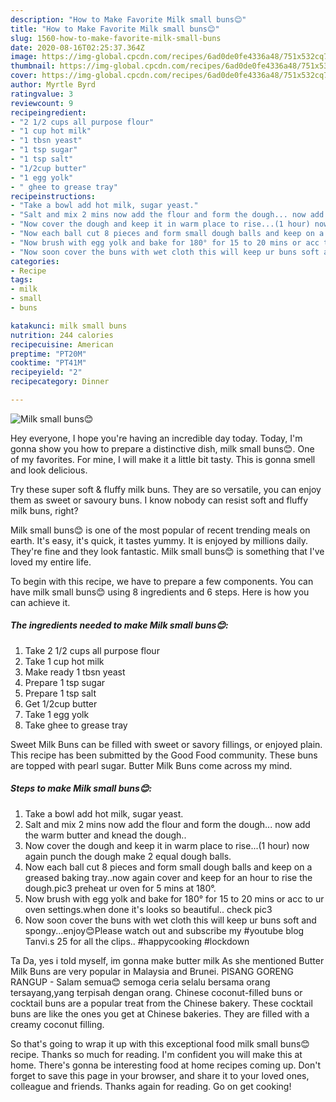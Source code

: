 ```yaml
---
description: "How to Make Favorite Milk small buns😊"
title: "How to Make Favorite Milk small buns😊"
slug: 1560-how-to-make-favorite-milk-small-buns
date: 2020-08-16T02:25:37.364Z
image: https://img-global.cpcdn.com/recipes/6ad0de0fe4336a48/751x532cq70/milk-small-buns😊-recipe-main-photo.jpg
thumbnail: https://img-global.cpcdn.com/recipes/6ad0de0fe4336a48/751x532cq70/milk-small-buns😊-recipe-main-photo.jpg
cover: https://img-global.cpcdn.com/recipes/6ad0de0fe4336a48/751x532cq70/milk-small-buns😊-recipe-main-photo.jpg
author: Myrtle Byrd
ratingvalue: 3
reviewcount: 9
recipeingredient:
- "2 1/2 cups all purpose flour"
- "1 cup hot milk"
- "1 tbsn yeast"
- "1 tsp sugar"
- "1 tsp salt"
- "1/2cup butter"
- "1 egg yolk"
- " ghee to grease tray"
recipeinstructions:
- "Take a bowl add hot milk, sugar yeast."
- "Salt and mix 2 mins now add the flour and form the dough... now add the warm butter and knead the dough.."
- "Now cover the dough and keep it in warm place to rise...(1 hour) now again punch the dough make 2 equal dough balls."
- "Now each ball cut 8 pieces and form small dough balls and keep on a greased baking tray..now again cover and keep for an hour to rise the dough.pic3 preheat ur oven for 5 mins at 180°."
- "Now brush with egg yolk and bake for 180° for 15 to 20 mins or acc to ur oven settings.when done it&#39;s looks so beautiful.. check pic3"
- "Now soon cover the buns with wet cloth this will keep ur buns soft and spongy...enjoy😊Please watch out and subscribe my #youtube blog Tanvi.s 25 for all the clips.. #happycooking #lockdown"
categories:
- Recipe
tags:
- milk
- small
- buns

katakunci: milk small buns 
nutrition: 244 calories
recipecuisine: American
preptime: "PT20M"
cooktime: "PT41M"
recipeyield: "2"
recipecategory: Dinner

---
```



![Milk small buns😊](https://img-global.cpcdn.com/recipes/6ad0de0fe4336a48/751x532cq70/milk-small-buns😊-recipe-main-photo.jpg)

Hey everyone, I hope you're having an incredible day today. Today, I'm gonna show you how to prepare a distinctive dish, milk small buns😊. One of my favorites. For mine, I will make it a little bit tasty. This is gonna smell and look delicious.

Try these super soft &amp; fluffy milk buns. They are so versatile, you can enjoy them as sweet or savoury buns. I know nobody can resist soft and fluffy milk buns, right?

Milk small buns😊 is one of the most popular of recent trending meals on earth. It's easy, it's quick, it tastes yummy. It is enjoyed by millions daily. They're fine and they look fantastic. Milk small buns😊 is something that I've loved my entire life.


To begin with this recipe, we have to prepare a few components. You can have milk small buns😊 using 8 ingredients and 6 steps. Here is how you can achieve it.

<!--inarticleads1-->

##### The ingredients needed to make Milk small buns😊:

1. Take 2 1/2 cups all purpose flour
1. Take 1 cup hot milk
1. Make ready 1 tbsn yeast
1. Prepare 1 tsp sugar
1. Prepare 1 tsp salt
1. Get 1/2cup butter
1. Take 1 egg yolk
1. Take  ghee to grease tray


Sweet Milk Buns can be filled with sweet or savory fillings, or enjoyed plain. This recipe has been submitted by the Good Food community. These buns are topped with pearl sugar. Butter Milk Buns come across my mind. 

<!--inarticleads2-->

##### Steps to make Milk small buns😊:

1. Take a bowl add hot milk, sugar yeast.
1. Salt and mix 2 mins now add the flour and form the dough... now add the warm butter and knead the dough..
1. Now cover the dough and keep it in warm place to rise...(1 hour) now again punch the dough make 2 equal dough balls.
1. Now each ball cut 8 pieces and form small dough balls and keep on a greased baking tray..now again cover and keep for an hour to rise the dough.pic3 preheat ur oven for 5 mins at 180°.
1. Now brush with egg yolk and bake for 180° for 15 to 20 mins or acc to ur oven settings.when done it&#39;s looks so beautiful.. check pic3
1. Now soon cover the buns with wet cloth this will keep ur buns soft and spongy...enjoy😊Please watch out and subscribe my #youtube blog Tanvi.s 25 for all the clips.. #happycooking #lockdown


Ta Da, yes i told myself, im gonna make butter milk As she mentioned Butter Milk Buns are very popular in Malaysia and Brunei. PISANG GORENG RANGUP - Salam semua😊 semoga ceria selalu bersama orang tersayang,yang terpisah dengan orang. Chinese coconut-filled buns or cocktail buns are a popular treat from the Chinese bakery. These cocktail buns are like the ones you get at Chinese bakeries. They are filled with a creamy coconut filling. 

So that's going to wrap it up with this exceptional food milk small buns😊 recipe. Thanks so much for reading. I'm confident you will make this at home. There's gonna be interesting food at home recipes coming up. Don't forget to save this page in your browser, and share it to your loved ones, colleague and friends. Thanks again for reading. Go on get cooking!

